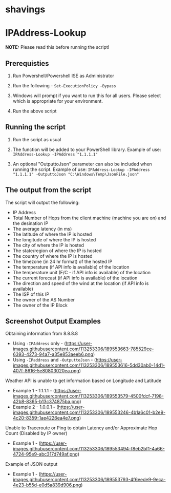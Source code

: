 # shavings

<h1>IPAddress-Lookup</h1>

<b>NOTE:</b> Please read this before running the script!

<h2>Prerequisties</h2>

1) Run Powershell/Powershell ISE as Administrator

2) Run the following - ```Set-ExecutionPolicy -Bypass```

3) Windows will prompt if you want to run this for all users. Please select which is appropriate for your environment.

4) Run the above script

<h2>Running the script</h2>

1) Run the script as usual

2) The function will be added to your PowerShell library. Example of use: ```IPAddress-Lookup -IPAddress "1.1.1.1"```

3) An optional "OutputtoJson" parameter can also be included when running the script. Example of use: ```IPAddress-Lookup -IPAddress "1.1.1.1" -OutputtoJson "C:\Windows\Temp\JsonFile.json"```

<h2>The output from the script</h2>

The script will output the following:
- IP Address
- Total Number of Hops from the client machine (machine you are on) and the desination IP
- The average latency (in ms)
- The latitude of where the IP is hosted
- The longitude of where the IP is hosted
- The city of where the IP is hosted
- The state/region of where the IP is hosted
- The country of where the IP is hosted
- The timezone (in 24 hr format) of the hosted IP
- The temperature (if API info is available) of the location
- The temperature unit (F/C - if API info is available) of the location
- The current forecast (if API info is available) of the location
- The direction and speed of the wind at the location (if API info is available)
- The ISP of this IP
- The owner of the AS Number
- The owner of the IP Block

<h2>Screenshot Output Examples</h2>

Obtaining information from 8.8.8.8

- Using ```-IPAddress``` only - (https://user-images.githubusercontent.com/113253306/189553663-785529ce-6393-4273-94a7-a35e853aeeb6.png)
- Using ```-IPaddress``` and ```-OutputtoJson``` - (https://user-images.githubusercontent.com/113253306/189553616-5dd30ab0-14d1-407f-8616-5e80803020ea.png)


Weather API is unable to get information based on Longitude and Latitude

- Example 1 - 1.1.1.1 - (https://user-images.githubusercontent.com/113253306/189553579-4500fdcf-7198-42b8-8365-b13c374875ba.png)
- Example 2 - 1.0.0.1 - (https://user-images.githubusercontent.com/113253306/189553246-4b1a6c01-b2e9-4c20-8359-1ae4226ea4e7.png)

Unable to Traceroute or Ping to obtain Latency and/or Approximate Hop Count (Disabled by IP owner)

- Example 1 - (https://user-images.githubusercontent.com/113253306/189553494-f8eb2bf1-4a66-4724-95e9-abc317d749af.png)

Example of JSON output

- Example 1 - (https://user-images.githubusercontent.com/113253306/189553793-4f6eede9-9eca-4e23-b55d-e0d5a839d906.png)

